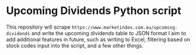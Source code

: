 # Upcoming Dividends Python script

This repository will scrape `https://www.marketindex.com.au/upcoming-dividends` and write the upcoming dividends table to JSON format
I aim to add additional features in future, such as writing to Excel, filtering based on stock codes input into the script, and a few other things.


